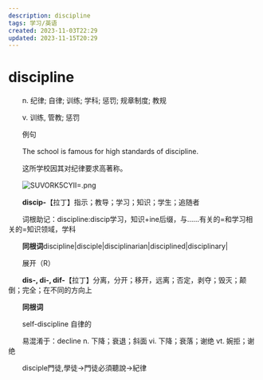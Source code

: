 ```yaml
---
description: discipline
tags: 学习/英语
created: 2023-11-03T22:29
updated: 2023-11-15T20:29
---
```

# discipline

　　n. 纪律; 自律; 训练; 学科; 惩罚; 规章制度; 教规

　　v. 训练, 管教; 惩罚

　　例句

　　The school is famous for high standards of discipline.

　　这所学校因其对纪律要求高著称。

　　![SUVORK5CYII=.png](image1-20230708221749-4tcn0kw.png)

　　**discip-**【拉丁】指示；教导；学习；知识；学生；追随者

　　词根助记：discipline:discip学习，知识+ine后缀，与……有关的=和学习相关的=知识领域，学科

　　**同根词**discipline\|disciple\|disciplinarian\|disciplined\|disciplinary\|

　　展开（R）

　　**dis-, di-, dif-**【拉丁】分离，分开；移开，远离；否定，剥夺；毁灭；颠倒；完全；在不同的方向上

　　**同根词**

　　self-discipline 自律的

　　易混淆于：decline n. 下降；衰退；斜面 vi. 下降；衰落；谢绝 vt. 婉拒；谢绝

　　disciple門徒,學徒→門徒必須聽說→紀律
